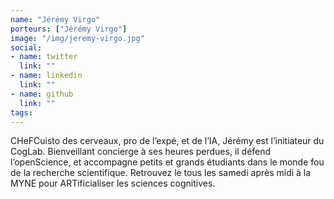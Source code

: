 ```yaml
---
name: "Jérémy Virgo"
porteurs: ["Jérémy Virgo"]
image: "/img/jeremy-virgo.jpg"
social:
- name: twitter
  link: ""
- name: linkedin
  link: ""
- name: github
  link: ""
tags:
---
```


CHeFCuisto des cerveaux, pro de l’expé, et de l’IA, Jérémy est l’initiateur du CogLab. Bienveillant concierge à ses heures perdues, il défend l’openScience, et accompagne petits et grands étudiants dans le monde fou de la recherche scientifique. Retrouvez le tous les samedi après midi à la MYNE pour ARTificialiser les sciences cognitives.
